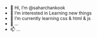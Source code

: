 - 👋 Hi, I’m @saharchankook
- 👀 I’m interested in Learning new things
- 🌱 I’m currently learning css & html & js
- 💞️  ...
- 📫  ...

<!---
saharchankook/saharchankook is a ✨ special ✨ repository because its `README.md` (this file) appears on your GitHub profile.
You can click the Preview link to take a look at your changes.
--->
